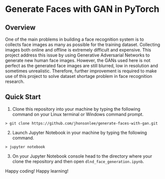 # Generate Faces with GAN in PyTorch

## Overview
One of the main problems in building a face recognition system is to collects face images as many as possible for the training dataset. Collecting images both online and offline is extremely difficult and expensive. This project address this issue by using Generative Adversarial Networks to generate new human face images. However, the GANs used here is not perfect as the generated face images are still blurred, low in resolution and sometimes unrealistic. Therefore, further improvement is required to make use of this project to solve dataset shortage problem in face recognition research.

## Quick Start
1. Clone this repository into your machine by typing the following command on your Linux terminal or Windows command prompt.
```
> git clone https://github.com/jhonsonlee/generate-faces-with-gan.git
```
2. Launch Jupyter Notebook in your machine by typing the following command.
```
> jupyter notebook
```
3. On your Jupyter Notebook console head to the directory where your clone the repository and then open `dlnd_face_generation.ipynb`.

Happy coding! Happy learning!
